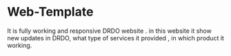 # Web-Template
It is fully working and responsive  DRDO website . in this website it show new updates in DRDO, what type of services it provided , in which product it working.
